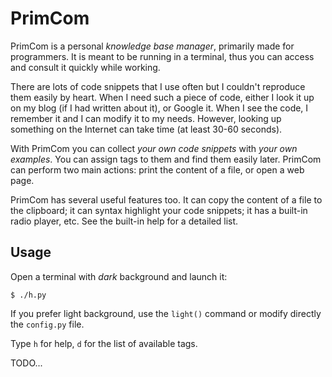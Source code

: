PrimCom
=======

PrimCom is a personal *knowledge base manager*, primarily made
for programmers. It is meant to be running in a terminal, thus
you can access and consult it quickly while working.

There are lots of code snippets that I use often but I
couldn't reproduce them easily by heart. When I need
such a piece of code, either I look it up on my blog (if I
had written about it), or Google it. When I see the code, I
remember it and I can modify it to my needs. However, looking
up something on the Internet can take time (at least 30-60 seconds).

With PrimCom you can collect *your own code snippets* with *your
own examples*. You can assign tags to them and find them easily later.
PrimCom can perform two main actions: print the content of a file, or 
open a web page.

PrimCom has several useful features too. It can copy the
content of a file to the clipboard; it can syntax highlight your
code snippets; it has a built-in radio player, etc. See the built-in 
help for a detailed list.

Usage
-----

Open a terminal with *dark* background and launch it:

    $ ./h.py

If you prefer light background, use the `light()` command or
modify directly the `config.py` file.

Type `h` for help, `d` for the list of available tags.

TODO...
